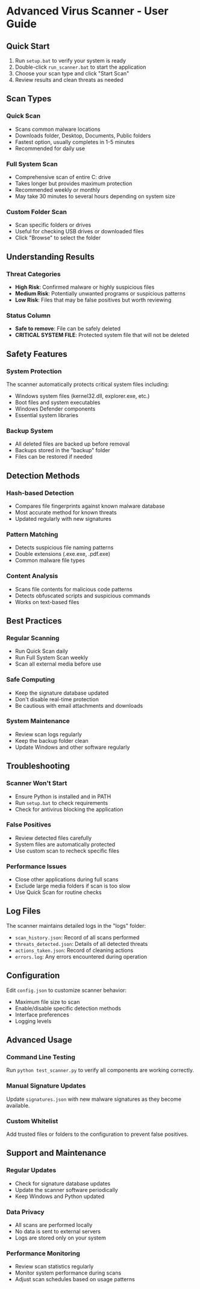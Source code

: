 # Advanced Virus Scanner - User Guide

## Quick Start

1. Run `setup.bat` to verify your system is ready
2. Double-click `run_scanner.bat` to start the application
3. Choose your scan type and click "Start Scan"
4. Review results and clean threats as needed

## Scan Types

### Quick Scan
- Scans common malware locations
- Downloads folder, Desktop, Documents, Public folders
- Fastest option, usually completes in 1-5 minutes
- Recommended for daily use

### Full System Scan
- Comprehensive scan of entire C: drive
- Takes longer but provides maximum protection
- Recommended weekly or monthly
- May take 30 minutes to several hours depending on system size

### Custom Folder Scan
- Scan specific folders or drives
- Useful for checking USB drives or downloaded files
- Click "Browse" to select the folder

## Understanding Results

### Threat Categories
- **High Risk**: Confirmed malware or highly suspicious files
- **Medium Risk**: Potentially unwanted programs or suspicious patterns
- **Low Risk**: Files that may be false positives but worth reviewing

### Status Column
- **Safe to remove**: File can be safely deleted
- **CRITICAL SYSTEM FILE**: Protected system file that will not be deleted

## Safety Features

### System Protection
The scanner automatically protects critical system files including:
- Windows system files (kernel32.dll, explorer.exe, etc.)
- Boot files and system executables
- Windows Defender components
- Essential system libraries

### Backup System
- All deleted files are backed up before removal
- Backups stored in the "backup" folder
- Files can be restored if needed

## Detection Methods

### Hash-based Detection
- Compares file fingerprints against known malware database
- Most accurate method for known threats
- Updated regularly with new signatures

### Pattern Matching
- Detects suspicious file naming patterns
- Double extensions (.exe.exe, .pdf.exe)
- Common malware file types

### Content Analysis
- Scans file contents for malicious code patterns
- Detects obfuscated scripts and suspicious commands
- Works on text-based files

## Best Practices

### Regular Scanning
- Run Quick Scan daily
- Run Full System Scan weekly
- Scan all external media before use

### Safe Computing
- Keep the signature database updated
- Don't disable real-time protection
- Be cautious with email attachments and downloads

### System Maintenance
- Review scan logs regularly
- Keep the backup folder clean
- Update Windows and other software regularly

## Troubleshooting

### Scanner Won't Start
- Ensure Python is installed and in PATH
- Run `setup.bat` to check requirements
- Check for antivirus blocking the application

### False Positives
- Review detected files carefully
- System files are automatically protected
- Use custom scan to recheck specific files

### Performance Issues
- Close other applications during full scans
- Exclude large media folders if scan is too slow
- Use Quick Scan for routine checks

## Log Files

The scanner maintains detailed logs in the "logs" folder:
- `scan_history.json`: Record of all scans performed
- `threats_detected.json`: Details of all detected threats
- `actions_taken.json`: Record of cleaning actions
- `errors.log`: Any errors encountered during operation

## Configuration

Edit `config.json` to customize scanner behavior:
- Maximum file size to scan
- Enable/disable specific detection methods
- Interface preferences
- Logging levels

## Advanced Usage

### Command Line Testing
Run `python test_scanner.py` to verify all components are working correctly.

### Manual Signature Updates
Update `signatures.json` with new malware signatures as they become available.

### Custom Whitelist
Add trusted files or folders to the configuration to prevent false positives.

## Support and Maintenance

### Regular Updates
- Check for signature database updates
- Update the scanner software periodically
- Keep Windows and Python updated

### Data Privacy
- All scans are performed locally
- No data is sent to external servers
- Logs are stored only on your system

### Performance Monitoring
- Review scan statistics regularly
- Monitor system performance during scans
- Adjust scan schedules based on usage patterns
